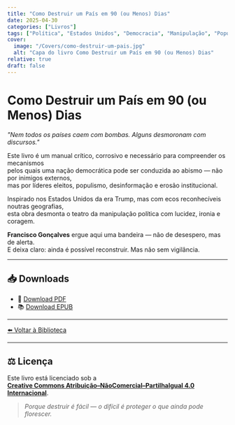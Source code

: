 ```yaml
---
title: "Como Destruir um País em 90 (ou Menos) Dias"
date: 2025-04-30
categories: ["Livros"]
tags: ["Política", "Estados Unidos", "Democracia", "Manipulação", "Populismo"]
cover:
  image: "/Covers/como-destruir-um-pais.jpg"
  alt: "Capa do livro Como Destruir um País em 90 (ou Menos) Dias"
relative: true
draft: false
---
```


# Como Destruir um País em 90 (ou Menos) Dias

_"Nem todos os países caem com bombas. Alguns desmoronam com discursos."_  

Este livro é um manual crítico, corrosivo e necessário para compreender os mecanismos  
pelos quais uma nação democrática pode ser conduzida ao abismo — não por inimigos externos,  
mas por líderes eleitos, populismo, desinformação e erosão institucional.

Inspirado nos Estados Unidos da era Trump, mas com ecos reconhecíveis noutras geografias,  
esta obra desmonta o teatro da manipulação política com lucidez, ironia e coragem.

**Francisco Gonçalves** ergue aqui uma bandeira — não de desespero, mas de alerta.  
E deixa claro: ainda é possível reconstruir. Mas não sem vigilância.

---

## 📥 Downloads

- 📄 [Download PDF](/downloads/como-destruir-um-pais.pdf)
- 📚 [Download EPUB](/downloads/como-destruir-um-pais.epub)

---

[⬅️ Voltar à Biblioteca](/)

---

## ⚖️ Licença

Este livro está licenciado sob a  
**[Creative Commons Atribuição–NãoComercial–PartilhaIgual 4.0 Internacional](https://creativecommons.org/licenses/by-nc-sa/4.0/)**.

> *Porque destruir é fácil — o difícil é proteger o que ainda pode florescer.*

